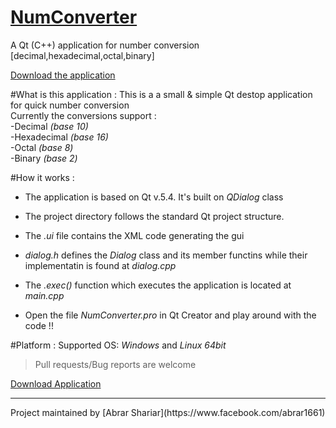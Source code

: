 # [NumConverter](http://abrarshariar.github.io/NumberConverter-App/)
A Qt (C++) application for number conversion [decimal,hexadecimal,octal,binary]

[Download the application](https://github.com/abrarShariar/NumberConverter-App/archive/master.zip)

#What is this application :
This is a a small & simple Qt destop application for quick number conversion <br>
Currently the conversions support : <br>
          -Decimal  *(base 10)* <br>
          -Hexadecimal  *(base 16)* <br>
          -Octal  *(base 8)*  <br>
          -Binary   *(base 2)*  <br>
          
#How it works :

- The application is based on Qt v.5.4. It's built on <em>QDialog</em> class <br>
- The project directory follows the standard Qt project structure. <br>
- The <em>.ui</em> file contains the XML code generating the gui <br>
- *dialog.h* defines the *Dialog* class and its member functins while their implementatin is found at *dialog.cpp* <br>
- The *.exec()* function which executes the application is located at *main.cpp* <br>

- Open the file *NumConverter.pro* in Qt Creator and play around with the code !!

#Platform :
 Supported OS: *Windows* and *Linux 64bit*
 
 >Pull requests/Bug reports are welcome

[Download Application](https://github.com/abrarShariar/NumberConverter-App/archive/master.zip)

<hr>
Project maintained by [Abrar Shariar](https://www.facebook.com/abrar1661) <br>






